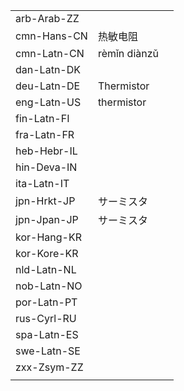 | | | |
|-|-|-|
| arb-Arab-ZZ |  |  |
| cmn-Hans-CN | 热敏电阻 |  |
| cmn-Latn-CN | rèmǐn diànzǔ |  |
| dan-Latn-DK |  |  |
| deu-Latn-DE | Thermistor |  |
| eng-Latn-US | thermistor |  |
| fin-Latn-FI |  |  |
| fra-Latn-FR |  |  |
| heb-Hebr-IL |  |  |
| hin-Deva-IN |  |  |
| ita-Latn-IT |  |  |
| jpn-Hrkt-JP | サーミスタ |  |
| jpn-Jpan-JP | サーミスタ |  |
| kor-Hang-KR |  |  |
| kor-Kore-KR |  |  |
| nld-Latn-NL |  |  |
| nob-Latn-NO |  |  |
| por-Latn-PT |  |  |
| rus-Cyrl-RU |  |  |
| spa-Latn-ES |  |  |
| swe-Latn-SE |  |  |
| zxx-Zsym-ZZ |  |  |
|  |  |  |